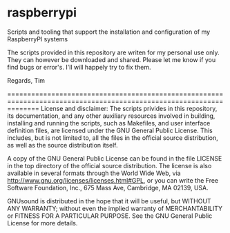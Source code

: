 # raspberrypi
Scripts and tooling that support the installation and configuration of my RaspberryPI systems

The scripts provided in this repository are writen for my personal use only. They can however be downloaded and shared. Please let me know if you find bugs or error's. I'll will happely try to fix them.

Regards,
Tim



====================================================================================================================
License and disclaimer:
The scripts privides in this repository, its documentation, and any other auxiliary resources involved in building, installing and running the scripts, such as Makefiles, and user interface definition files, are licensed under the GNU General Public License. This includes, but is not limited to, all the files in the official source distribution, as well as the source distribution itself.

A copy of the GNU General Public License can be found in the file LICENSE in the top directory of the official source distribution. The license is also available in several formats through the World Wide Web, via http://www.gnu.org/licenses/licenses.html#GPL, or you can write the Free Software Foundation, Inc., 675 Mass Ave, Cambridge, MA 02139, USA.

GNUsound is distributed in the hope that it will be useful, but WITHOUT ANY WARRANTY; without even the implied warranty of MERCHANTABILITY or FITNESS FOR A PARTICULAR PURPOSE. See the GNU General Public License for more details.
